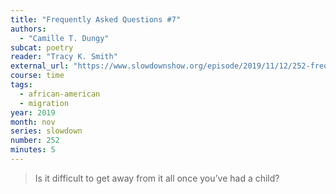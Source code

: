 ```yaml
---
title: "Frequently Asked Questions #7"
authors:
  - "Camille T. Dungy"
subcat: poetry
reader: "Tracy K. Smith"
external_url: "https://www.slowdownshow.org/episode/2019/11/12/252-frequently-asked-questions-7"
course: time
tags:
  - african-american
  - migration
year: 2019
month: nov
series: slowdown
number: 252
minutes: 5
---
```


> Is it difficult to get away from it all once you’ve had a child?
